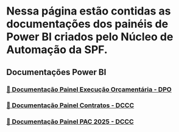 # Nessa página estão contidas as documentações dos painéis de Power BI criados pelo Núcleo de Automação da SPF.


## Documentações Power BI


### [ 📄 Documentação Painel Execução Orçamentária - DPO](cronograma_painel_dpo.md)
### [ 📄 Documentação Painel Contratos - DCCC ](automate_liquidacao.md)
### [ 📄 Documentação Painel PAC 2025 - DCCC](automate_issqn.md)